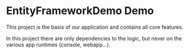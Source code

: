 # EntityFrameworkDemo Demo

This project is the basis of our application and contains all core features.

In this project there are only dependencies to the logic, but 
   never on the various app runtimes (console, webapp...).